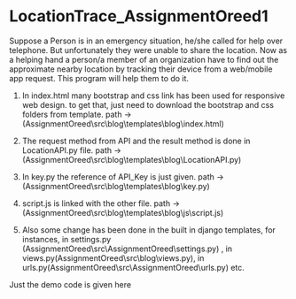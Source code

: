 # LocationTrace_AssignmentOreed1

Suppose a Person is in an emergency situation, he/she called for help over telephone. But unfortunately they were unable to share the location. Now as a helping hand a person/a member of an organization have to find out the approximate nearby location by tracking their device from a web/mobile app request. This program will help them to do it.

1. In index.html many bootstrap and css link has been used for responsive web design. to get that, just need to download the bootstrap and css folders from template. path ->(AssignmentOreed\src\blog\templates\blog\index.html) 

2. The request method from API and the result method is done in LocationAPI.py file. path ->(AssignmentOreed\src\blog\templates\blog\LocationAPI.py)

3. In key.py the reference of API_Key is just given. path ->(AssignmentOreed\src\blog\templates\blog\key.py)

4. script.js is linked with the other file. path ->(AssignmentOreed\src\blog\templates\blog\js\script.js)
5. Also some change has been done in the built in django templates, for instances, in settings.py (AssignmentOreed\src\AssignmentOreed\settings.py) , in views.py(AssignmentOreed\src\blog\views.py), in urls.py(AssignmentOreed\src\AssignmentOreed\urls.py) etc.


Just the demo code is given here
